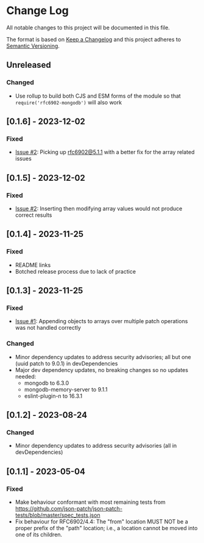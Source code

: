
# Change Log
All notable changes to this project will be documented in this file.
 
The format is based on [Keep a Changelog](http://keepachangelog.com/)
and this project adheres to [Semantic Versioning](http://semver.org/).

## Unreleased

### Changed
- Use rollup to build both CJS and ESM forms of the module so that 
`require('rfc6902-mongodb')` will also work
 
## [0.1.6] - 2023-12-02
  
### Fixed
- [Issue #2](https://github.com/mrcranky/rfc6902-mongodb/issues/2): Picking up rfc6902@5.1.1 with a better fix for the array related issues
 
## [0.1.5] - 2023-12-02
  
### Fixed
- [Issue #2](https://github.com/mrcranky/rfc6902-mongodb/issues/2): Inserting then modifying array values would not produce correct results

## [0.1.4] - 2023-11-25

### Fixed
- README links
- Botched release process due to lack of practice
 
## [0.1.3] - 2023-11-25
  
### Fixed
- [Issue #1](https://github.com/mrcranky/rfc6902-mongodb/issues/1): Appending objects to arrays over multiple patch operations was not handled correctly

### Changed
- Minor dependency updates to address security advisories; all but one (uuid patch to 9.0.1) in devDependencies
- Major dev dependency updates, no breaking changes so no updates needed:
    - mongodb to 6.3.0
    - mongodb-memory-server to 9.1.1
    - eslint-plugin-n to 16.3.1
 
## [0.1.2] - 2023-08-24
  
### Changed
- Minor dependency updates to address security advisories (all in devDependencies)
 
## [0.1.1] - 2023-05-04
 
### Fixed
- Make behaviour conformant with most remaining tests from https://github.com/json-patch/json-patch-tests/blob/master/spec_tests.json
- Fix behaviour for RFC6902/4.4: The "from" location MUST NOT be a proper prefix of the "path" location; i.e., a location cannot be moved into one of its children.
 
